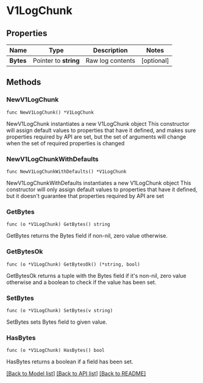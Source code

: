 # V1LogChunk

## Properties

Name | Type | Description | Notes
------------ | ------------- | ------------- | -------------
**Bytes** | Pointer to **string** | Raw log contents | [optional] 

## Methods

### NewV1LogChunk

`func NewV1LogChunk() *V1LogChunk`

NewV1LogChunk instantiates a new V1LogChunk object
This constructor will assign default values to properties that have it defined,
and makes sure properties required by API are set, but the set of arguments
will change when the set of required properties is changed

### NewV1LogChunkWithDefaults

`func NewV1LogChunkWithDefaults() *V1LogChunk`

NewV1LogChunkWithDefaults instantiates a new V1LogChunk object
This constructor will only assign default values to properties that have it defined,
but it doesn't guarantee that properties required by API are set

### GetBytes

`func (o *V1LogChunk) GetBytes() string`

GetBytes returns the Bytes field if non-nil, zero value otherwise.

### GetBytesOk

`func (o *V1LogChunk) GetBytesOk() (*string, bool)`

GetBytesOk returns a tuple with the Bytes field if it's non-nil, zero value otherwise
and a boolean to check if the value has been set.

### SetBytes

`func (o *V1LogChunk) SetBytes(v string)`

SetBytes sets Bytes field to given value.

### HasBytes

`func (o *V1LogChunk) HasBytes() bool`

HasBytes returns a boolean if a field has been set.


[[Back to Model list]](../README.md#documentation-for-models) [[Back to API list]](../README.md#documentation-for-api-endpoints) [[Back to README]](../README.md)



